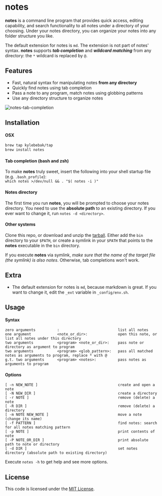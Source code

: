 notes
=====

**notes** is a command line program that provides quick access, editing capability, and search functionality to all notes under a directory of your choosing. Under your notes directory, you can organize your notes into any folder structure you like.

The default extension for notes is `md`. The extension is not part of notes' syntax. **notes** supports **_tab completion_** and **_wildcard matching_** from any directory: the `*` wildcard is replaced by `@`.


## Features

* Fast, natural syntax for manipulating notes **from any directory**
* Quickly find notes using tab completion
* Pass a note to any program, match notes using globbing patterns
* Use any directory structure to organize notes

![notes-tab-completion](https://raw.githubusercontent.com/kylebebak/notes/master/_assets/notes_tab_completion.gif)


## Installation

#### OSX
```sh
brew tap kylebebak/tap
brew install notes
```

#### Tab completion (bash and zsh)
To make **notes** truly sweet, insert the following into your shell startup file (e.g. `.bash_profile`):  
`which notes >/dev/null && . "$( notes -i )"`

#### Notes directory
The first time you run **notes**, you will be prompted to choose your notes directory. You need to use the **absolute path** to an existing directory. If you ever want to change it, run `notes -d <directory>`.

#### Other systems

Clone this repo, or download and unzip the [tarball](https://github.com/kylebebak/notes/archive/1.0.1.tar.gz). Either add the `bin` directory to your `$PATH`, or create a symlink in your `$PATH` that points to the **notes** executable in the `bin` directory.

If you execute **notes** via symlink, *make sure that the name of the target file (the symlink) is also notes*. Otherwise, tab completions won't work.


## Extra

* The default extension for notes is `md`, because markdown is great. If you want to change it, edit the `_ext` variable in `_config/env.sh`.


## Usage

#### Syntax
```
zero arguments          :                           list all notes
one argument            <note_or_dir>:              open this note, or list all notes under this directory
two arguments           <program> <note_or_dir>:    pass note or directory as argument to program
two arguments           <program> <glob_pattern>:   pass all matched notes as arguments to program, replace * with @
g.t. two arguments      <program> <notes>:          pass notes as arguments to program
```

#### Options
```
[ -n NEW_NOTE ]                                     create and open a note
[ -N NEW_DIR ]                                      create a directory
[ -r NOTE ]                                         remove (delete) a note
[ -R DIR ]                                          remove (delete) a directory
[ -m NOTE NEW_NOTE ]                                move a note (change its name)
[ -f PATTERN ]                                      find notes: search for all notes matching pattern
[ -p NOTE ]                                         print contents of note
[ -P NOTE_OR_DIR ]                                  print absolute path to note or directory
[ -d DIR ]                                          set notes directory (absolute path to existing directory)
```

Execute `notes -h` to get help and see more options.


## License
This code is licensed under the [MIT License](https://opensource.org/licenses/MIT).

